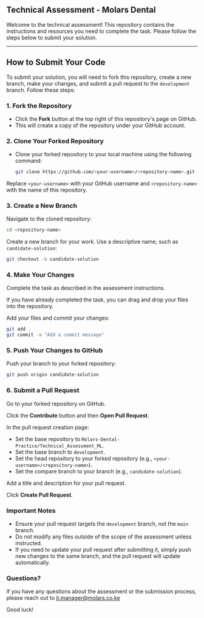 
## Technical Assessment - Molars Dental

Welcome to the technical assessment! This repository contains the instructions and resources you need to complete the task. Please follow the steps below to submit your solution.

---

## How to Submit Your Code

To submit your solution, you will need to fork this repository, create a new branch, make your changes, and submit a pull request to the `development` branch. Follow these steps:

### 1. Fork the Repository
- Click the **Fork** button at the top right of this repository's page on GitHub.
- This will create a copy of the repository under your GitHub account.

### 2. Clone Your Forked Repository
- Clone your forked repository to your local machine using the following command:
  ```bash
  git clone https://github.com/<your-username>/<repository-name>.git

Replace `<your-username>` with your GitHub username and `<repository-name>` with the name of this repository.

### 3. Create a New Branch
Navigate to the cloned repository:
```bash
cd <repository-name>
```
Create a new branch for your work. Use a descriptive name, such as `candidate-solution`:
```bash
git checkout -b candidate-solution
```

### 4. Make Your Changes
Complete the task as described in the assessment instructions.

If you have already completed the task, you can drag and drop your files into the repository.

Add your files and commit your changes:
```bash
git add .
git commit -m "Add a commit message"
```

### 5. Push Your Changes to GitHub
Push your branch to your forked repository:
```bash
git push origin candidate-solution
```

### 6. Submit a Pull Request
Go to your forked repository on GitHub.

Click the **Contribute** button and then **Open Pull Request**.

In the pull request creation page:
- Set the base repository to `Molars-Dental-Practice/Technical_Assessment_ML`.
- Set the base branch to `development`.
- Set the head repository to your forked repository (e.g., `<your-username>/<repository-name>`).
- Set the compare branch to your branch (e.g., `candidate-solution`).

Add a title and description for your pull request.

Click **Create Pull Request**.

### Important Notes
- Ensure your pull request targets the `development` branch, not the `main` branch.
- Do not modify any files outside of the scope of the assessment unless instructed.
- If you need to update your pull request after submitting it, simply push new changes to the same branch, and the pull request will update automatically.


### Questions?
If you have any questions about the assessment or the submission process, please reach out to it.manager@molars.co.ke

Good luck!